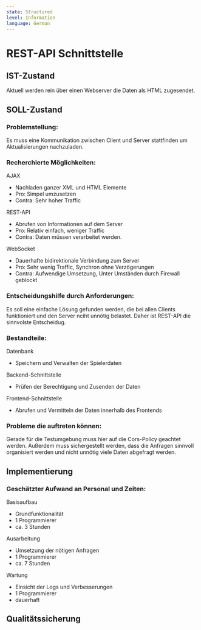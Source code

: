 ```yaml
---
state: Structured
level: Information
language: German
---
```


# REST-API Schnittstelle

## IST-Zustand

Aktuell werden rein über einen Webserver die Daten als HTML zugesendet.

## SOLL-Zustand

### Problemstellung:

Es muss eine Kommunikation zwischen Client und Server stattfinden um Aktualisierungen nachzuladen.

### Recherchierte Möglichkeiten:

AJAX
- Nachladen ganzer XML und HTML Elemente
 - Pro: Simpel umzusetzen
 - Contra: Sehr hoher Traffic

REST-API
- Abrufen von Informationen auf dem Server
 - Pro: Relativ einfach, weniger Traffic
 - Contra: Daten müssen verarbeitet werden.

WebSocket
- Dauerhafte bidirektionale Verbindung zum Server
- Pro: Sehr wenig Traffic, Synchron ohne Verzögerungen
- Contra: Aufwendige Umsetzung, Unter Umständen durch Firewall geblockt

### Entscheidungshilfe durch Anforderungen:

Es soll eine einfache Lösung gefunden werden, die bei allen Clients funktioniert und den Server nciht unnötig belastet. Daher ist REST-API die sinnvolste Entscheidug.

### Bestandteile:

Datenbank
- Speichern und Verwalten der Spielerdaten

Backend-Schnittstelle
- Prüfen der Berechtigung und Zusenden der Daten

Frontend-Schnittstelle
- Abrufen und Vermitteln der Daten innerhalb des Frontends

### Probleme die auftreten können:

Gerade für die Testumgebung muss hier auf die Cors-Policy geachtet werden.
Außerdem muss sichergestellt werden, dass die Anfragen sinnvoll organisiert werden und nicht unnötig viele Daten abgefragt werden.

## Implementierung

### Geschätzter Aufwand an Personal und Zeiten:

Basisaufbau
- Grundfunktionalität
- 1 Programmierer
- ca. 3 Stunden

Ausarbeitung
- Umsetzung der nötigen Anfragen
- 1 Programmierer
- ca. 7 Stunden

Wartung
- Einsicht der Logs und Verbesserungen
- 1 Programmierer
- dauerhaft

## Qualitätssicherung
